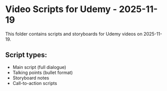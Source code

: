 # Video Scripts for Udemy - 2025-11-19

This folder contains scripts and storyboards for Udemy videos on 2025-11-19.

## Script types:
- Main script (full dialogue)
- Talking points (bullet format)
- Storyboard notes
- Call-to-action scripts
